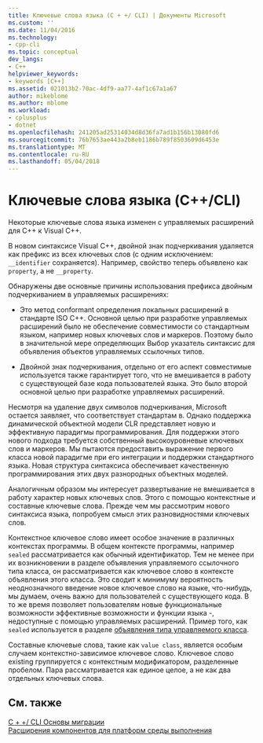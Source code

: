 ```yaml
---
title: Ключевые слова языка (C + +/ CLI) | Документы Microsoft
ms.custom: ''
ms.date: 11/04/2016
ms.technology:
- cpp-cli
ms.topic: conceptual
dev_langs:
- C++
helpviewer_keywords:
- keywords [C++]
ms.assetid: 021013b2-70ac-4df9-aa77-4af1c67a1a67
author: mikeblome
ms.author: mblome
ms.workload:
- cplusplus
- dotnet
ms.openlocfilehash: 241205ad25314034d8d36fa7ad1b156b13080fd6
ms.sourcegitcommit: 76b7653ae443a2b8eb1186b789f8503609d6453e
ms.translationtype: MT
ms.contentlocale: ru-RU
ms.lasthandoff: 05/04/2018
---
```

# <a name="language-keywords-ccli"></a>Ключевые слова языка (C++/CLI)
Некоторые ключевые слова языка изменен с управляемых расширений для C++ к Visual C++.  
  
 В новом синтаксисе Visual C++, двойной знак подчеркивания удаляется как префикс из всех ключевых слов (с одним исключением: `__identifier` сохраняется). Например, свойство теперь объявлено как `property`, а не `__property`.  
  
 Обнаружены две основные причины использования префикса двойным подчеркиванием в управляемых расширениях:  
  
-   Это метод conformant определения локальных расширений в стандарте ISO C++. Основной целью при разработке управляемых расширений было не обеспечение совместимости со стандартным языком, например новых ключевых слов и маркеров. Поэтому было в значительной мере определяющих Выбор указатель синтаксис для объявления объектов управляемых ссылочных типов.  
  
-   Двойной знак подчеркивания, отдельно от его аспект совместимые используется также гарантирует того, что не вмешивается в работу с существующей базе кода пользователей языка. Это было второй основной целью при разработке управляемых расширений.  
  
 Несмотря на удаление двух символов подчеркивания, Microsoft остается заявляет, что соответствует стандартам в. Однако поддержка динамической объектной модели CLR представляет новую и эффективную парадигмы программирования. Для поддержки этого нового подхода требуется собственный высокоуровневые ключевых слов и маркеров. Мы пытаются предоставить выражение первого класса новой парадигме при его интеграции и поддержки стандартного языка. Новая структура синтаксиса обеспечивает качественную программирования этих двух разнородных объектных моделей.  
  
 Аналогичным образом мы интересует развертывание не вмешивается в работу характер новых ключевых слов. Этого с помощью контекстные и составные ключевые слова. Прежде чем мы рассмотрим нового синтаксиса языка, попробуем смысл этих разновидностями ключевых слов.  
  
 Контекстное ключевое слово имеет особое значение в различных контекстах программы. В общем контексте программы, например `sealed` рассматривается как обычный идентификатор. Тем не менее при их возникновении в разделе объявления управляемого ссылочного типа класса, он рассматривается как ключевое слово в контексте объявления этого класса. Это сводит к минимуму вероятность неоднозначного введение новое ключевое слово на языке, что-нибудь, мы думаем, очень важно для пользователей с существующего кода. В то же время позволяет пользователям новые функциональные возможности эффективные возможности и функции языка -, недоступные с помощью управляемых расширений. Пример того, как `sealed` используется в разделе [объявления типа управляемого класса](../dotnet/declaration-of-a-managed-class-type.md).  
  
 Составные ключевые слова, такие как `value class`, является особым случаем контекстно-зависимое ключевое слово. Ключевое слово existing группируется с контекстным модификатором, разделенные пробелом. Пара рассматривается как единое целое, а не как два отдельных ключевых слова.  
  
## <a name="see-also"></a>См. также  
 [C + +/ CLI Основы миграции](../dotnet/cpp-cli-migration-primer.md)   
 [Расширения компонентов для платформ среды выполнения](../windows/component-extensions-for-runtime-platforms.md)